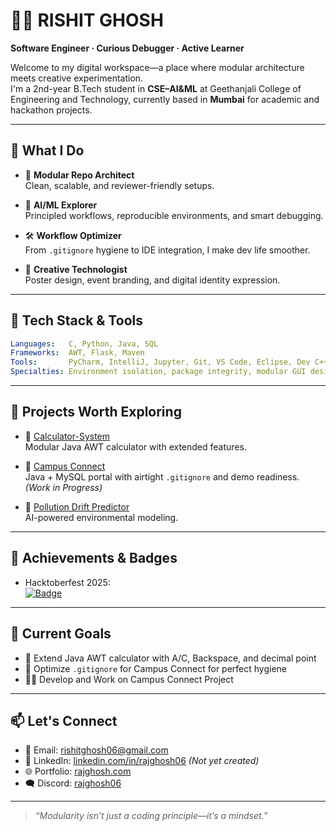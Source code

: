 # 👨‍💻 RISHIT GHOSH

**Software Engineer · Curious Debugger · Active Learner**

Welcome to my digital workspace—a place where modular architecture meets creative experimentation.  
I'm a 2nd-year B.Tech student in **CSE–AI&ML** at Geethanjali College of Engineering and Technology, currently based in **Mumbai** for academic and hackathon projects.

---

## 🧠 What I Do

- 🧩 **Modular Repo Architect**  
  Clean, scalable, and reviewer-friendly setups.

- 🧪 **AI/ML Explorer**  
  Principled workflows, reproducible environments, and smart debugging.

- 🛠️ **Workflow Optimizer**  
  From `.gitignore` hygiene to IDE integration, I make dev life smoother.

- 🎨 **Creative Technologist**  
  Poster design, event branding, and digital identity expression.

---

## 🧰 Tech Stack & Tools

```yaml
Languages:   C, Python, Java, SQL  
Frameworks:  AWT, Flask, Maven  
Tools:       PyCharm, IntelliJ, Jupyter, Git, VS Code, Eclipse, Dev C++  
Specialties: Environment isolation, package integrity, modular GUI design
```

---

## 🚀 Projects Worth Exploring

- 🔢 [Calculator-System](https://github.com/yourusername/calculator-system)  
  Modular Java AWT calculator with extended features.

- 🏫 [Campus Connect](https://github.com/yourusername/Campus-Connect)  
  Java + MySQL portal with airtight `.gitignore` and demo readiness. *(Work in Progress)*

- 🌿 [Pollution Drift Predictor](https://github.com/yourusername/Pollution-Drift-Predictor)  
  AI-powered environmental modeling.

---
## 🧠 Achievements & Badges
- Hacktoberfest 2025:  
  [![Badge](https://holopin.io/api/userbadge/cmg3k9fn3000cjm046diy38pb/image)](https://www.holopin.io/hacktoberfest2025/userbadge/cmg3k9fn3000cjm046diy38pb)

---

## 🎯 Current Goals
  
- 🧮 Extend Java AWT calculator with A/C, Backspace, and decimal point  
- 🧼 Optimize `.gitignore` for Campus Connect for perfect hygiene  
- 🧑‍💻 Develop and Work on Campus Connect Project  

---

## 📫 Let's Connect

- 📧 Email: [rishitghosh06@gmail.com](mailto:rishitghosh06@gmail.com)  
- 💼 LinkedIn: [linkedin.com/in/rajghosh06](https://linkedin.com/in/rajghosh06) *(Not yet created)*  
- 🌐 Portfolio: [rajghosh.com](https://sites.google.com/view/rajghosh06/home)  
- 🗨️ Discord: [rajghosh06](https://discord.com/users/1110615675153678417)  

---

> _“Modularity isn’t just a coding principle—it’s a mindset.”_
